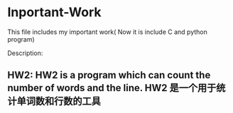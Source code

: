# Inportant-Work
This file includes my important work( Now it is include C and python program)


Description:

HW2:
HW2 is a program which can count the number of words and the line.
HW2 是一个用于统计单词数和行数的工具
-----------------------------------------
